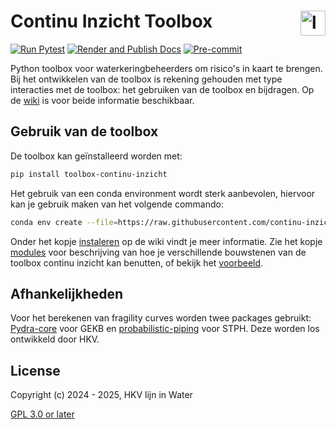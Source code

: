 # Continu Inzicht Toolbox <img align="right" src="https://github.com/continu-inzicht/toolbox-continu-inzicht/raw/main/docs/assets/logo.png" height="40" alt='logo'></img>
[![Run Pytest](https://github.com/continu-inzicht/toolbox-continu-inzicht/actions/workflows/tests.yml/badge.svg?branch=main)](https://github.com/continu-inzicht/toolbox-continu-inzicht/actions/workflows/tests.yml)
[![Render and Publish Docs](https://github.com/continu-inzicht/toolbox-continu-inzicht/actions/workflows/quarto-docs.yml/badge.svg)](https://github.com/continu-inzicht/toolbox-continu-inzicht/actions/workflows/quarto-docs.yml)
[![Pre-commit](https://github.com/continu-inzicht/toolbox-continu-inzicht/actions/workflows/pre-commit.yml/badge.svg)](https://github.com/continu-inzicht/toolbox-continu-inzicht/actions/workflows/pre-commit.yml)

Python toolbox voor waterkeringbeheerders om risico's in kaart te brengen. Bij het ontwikkelen van de toolbox is rekening gehouden met type interacties met de toolbox: het gebruiken van de toolbox en bijdragen. Op de [wiki](https://continu-inzicht.github.io/toolbox-continu-inzicht/) is voor beide informatie beschikbaar.

## Gebruik van de toolbox

De toolbox kan geïnstalleerd worden met:

```bash
pip install toolbox-continu-inzicht
```

Het gebruik van een conda environment wordt sterk aanbevolen, hiervoor kan je gebruik maken van het volgende commando:

```bash
conda env create --file=https://raw.githubusercontent.com/continu-inzicht/toolbox-continu-inzicht/f3b55e9a01ad5111090451024bb50388ac2a6695/src/requirements.yaml
```

Onder het kopje [instaleren](https://continu-inzicht.github.io/toolbox-continu-inzicht/install.html) op de wiki vindt je meer informatie. Zie het kopje [modules](https://continu-inzicht.github.io/toolbox-continu-inzicht/modules.html) voor beschrijving van hoe je verschillende bouwstenen van de toolbox continu inzicht kan benutten, of bekijk het [voorbeeld](https://continu-inzicht.github.io/toolbox-continu-inzicht/examples/notebooks/proof_of_concept.html).

## Afhankelijkheden

Voor het berekenen van fragility curves worden twee packages gebruikt: [Pydra-core](https://github.com/HKV-products-services/pydra_core) voor GEKB en [probabilistic-piping](https://github.com/HKV-products-services/probabilistic_piping) voor STPH. Deze worden los ontwikkeld door HKV.

## License

Copyright (c) 2024 - 2025, HKV lijn in Water

[GPL 3.0 or later](https://github.com/continu-inzicht/toolbox-continu-inzicht/blob/main/LICENSE)
